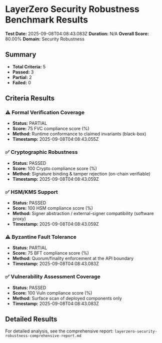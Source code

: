 # LayerZero Security Robustness Benchmark Results

**Test Date:** 2025-09-08T04:08:43.083Z
**Duration:** N/A
**Overall Score:** 80.00%
**Domain:** Security Robustness

## Summary

- **Total Criteria:** 5
- **Passed:** 3
- **Partial:** 2
- **Failed:** 0

## Criteria Results

### ⚠️ Formal Verification Coverage
- **Status:** PARTIAL
- **Score:** 75 FVC compliance score (%)
- **Method:** Runtime conformance to claimed invariants (black-box)
- **Timestamp:** 2025-09-08T04:08:43.055Z

### ✅ Cryptographic Robustness
- **Status:** PASSED
- **Score:** 100 Crypto compliance score (%)
- **Method:** Signature binding & tamper rejection (on-chain verifiable)
- **Timestamp:** 2025-09-08T04:08:43.059Z

### ✅ HSM/KMS Support
- **Status:** PASSED
- **Score:** 100 HSM compliance score (%)
- **Method:** Signer abstraction / external-signer compatibility (software proxy)
- **Timestamp:** 2025-09-08T04:08:43.059Z

### ⚠️ Byzantine Fault Tolerance
- **Status:** PARTIAL
- **Score:** 75 BFT compliance score (%)
- **Method:** Quorum/finality enforcement at the API boundary
- **Timestamp:** 2025-09-08T04:08:43.083Z

### ✅ Vulnerability Assessment Coverage
- **Status:** PASSED
- **Score:** 100 Vuln compliance score (%)
- **Method:** Surface scan of deployed components only
- **Timestamp:** 2025-09-08T04:08:43.083Z

## Detailed Results

For detailed analysis, see the comprehensive report: `layerzero-security-robustness-comprehensive-report.md`
